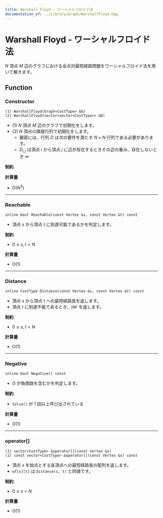 ```yaml
---
title: Warshall Floyd - ワーシャルフロイド法
documentation_of: ../Library/Graph/WarshallFloyd.hpp
---
```


# Warshall Floyd - ワーシャルフロイド法

$N$ 頂点 $M$ 辺のグラフにおける全点対最短経路問題をワーシャルフロイド法を用いて解きます。

## Function

### Constructor

```
(1) WarshallFloyd(Graph<CostType> &G)
(2) WarshallFloyd(vector<vector<CostType>> &D)
```

- (1) $N$ 頂点 $M$ 辺のグラフで初期化をします。
- (2) $N$ 頂点の隣接行列で初期化をします。
    - 厳密には、行列 $D$ は次の要件を満たす $N \times N$ 行列である必要があります。
    - $D_{i, j}$ は頂点 $i$ から頂点 $j$ に辺が存在するときその辺の重み、存在しないとき $\infty$

**制約**

**計算量**

- $\textrm{O}(N^3)$

---

### Reachable

```
inline bool Reachable(const Vertex &s, const Vertex &t) const
```

- 頂点 $s$ から頂点 $t$ に到達可能であるかを判定します。

**制約**

- $0 \le s, t \lt N$

**計算量**

- $\textrm{O}(1)$

---

### Distance

```
inline CostType Distance(const Vertex &s, const Vertex &t) const
```

- 頂点 $s$ から頂点 $t$ への最短経路長を返します。
- 頂点 $t$ に到達不能であるとき、`INF` を返します。

**制約**

- $0 \le s, t \lt N$

**計算量**

- $\textrm{O}(1)$

---

### Negative

```
inline bool Negative() const
```

- $G$ が負閉路を含むかを判定します。

**制約**

- `Solve()` が $1$ 回以上呼び出されている

**計算量**

- $\textrm{O}(1)$

---

### operator[]

```
(1) vector<CostType> &operator[](const Vertex &s)
(1) const vector<CostType> &operator[](const Vertex &s) const 
```

- 頂点 $s$ を始点とする各頂点への最短経路長の配列を返します。
- `wf[s][t]` は `Distance(s, t)` と同値です。

**制約**

- $0 \le s \lt N$

**計算量**

- $\textrm{O}(1)$

